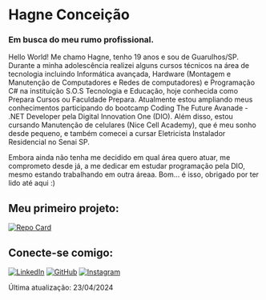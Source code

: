 # Hagne Conceição

### Em busca do meu rumo profissional.

Hello World! Me chamo Hagne, tenho 19 anos e sou de Guarulhos/SP. Durante a minha adolescência realizei alguns cursos técnicos na área de tecnologia incluindo Informática avançada, Hardware (Montagem e Manutenção de Computadores e Redes de computadores) e Programação C# na instituição S.O.S Tecnologia e Educação, hoje conhecida como Prepara Cursos ou Faculdade Prepara. Atualmente estou ampliando meus conhecimentos participando do bootcamp Coding The Future Avanade - .NET Developer pela Digital Innovation One (DIO). Além disso, estou cursando Manutenção de celulares (Nice Cell Academy), que é meu sonho desde pequeno, e também comecei a cursar Eletricista Instalador Residencial no Senai SP.

Embora ainda não tenha me decidido em qual área quero atuar, me comprometo desde já, a me dedicar em estudar programação pela DIO, mesmo estando trabalhando em outra áreaa. Bom... é isso, obrigado por ter lido até aqui :)

## Meu primeiro projeto: 

[![Repo Card](https://github-readme-stats.vercel.app/api/pin/?username=hagnecs&repo=Calculadora_Modo_Console&bg_color=000&border_color=30A3DC&show_icons=true&icon_color=30A3DC&title_color=E94D5F&text_color=FFF)](https://github.com/hagnecs/Calculadora_Modo_Console)

## Conecte-se comigo:

[![LinkedIn](https://img.shields.io/badge/LinkedIn-0077B5?style=for-the-badge&logo=linkedin&logoColor=white)](https://www.linkedin.com/in/hagne-conceição-992997302/) [![GitHub](https://img.shields.io/badge/GitHub-100000?style=for-the-badge&logo=github&logoColor=white)](https://github.com/hagnecs) [![Instagram](https://img.shields.io/badge/-Instagram-%23E4405F?style=for-the-badge&logo=instagram&logoColor=white)](https://www.instagram.com/hagne.xc/)

Última atualização: 23/04/2024